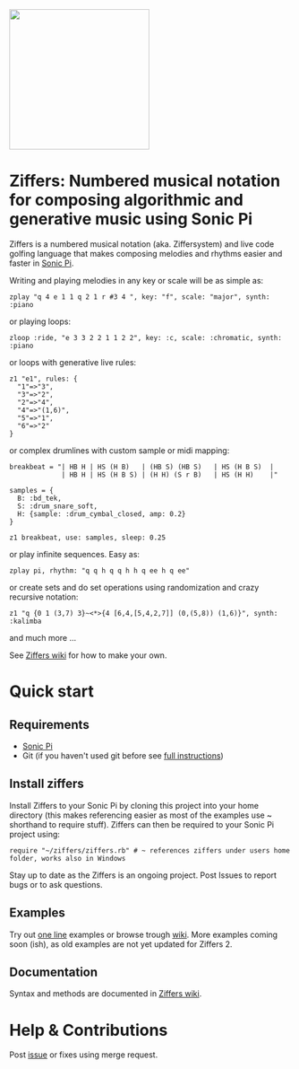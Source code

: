 <img src="https://github.com/amiika/ziffers/raw/ziffers2/ziffers.png" width=250, border=0, padding=0>

# Ziffers: Numbered musical notation for composing algorithmic and generative music using Sonic Pi
Ziffers is a numbered musical notation (aka. Ziffersystem) and live code golfing language that makes composing melodies and rhythms easier and faster in [Sonic Pi](https://sonic-pi.net/).

Writing and playing melodies in any key or scale will be as simple as:
```
zplay "q 4 e 1 1 q 2 1 r #3 4 ", key: "f", scale: "major", synth: :piano
```
or playing loops:
```
zloop :ride, "e 3 3 2 2 1 1 2 2", key: :c, scale: :chromatic, synth: :piano
```
or loops with generative live rules:
```
z1 "e1", rules: {
  "1"=>"3",
  "3"=>"2",
  "2"=>"4",
  "4"=>"(1,6)",
  "5"=>"1",
  "6"=>"2"
}
```
or complex drumlines with custom sample or midi mapping:
```
breakbeat = "| HB H | HS (H B)   | (HB S) (HB S)   | HS (H B S)  |
             | HB H | HS (H B S) | (H H) (S r B)   | HS (H H)    |"

samples = {
  B: :bd_tek,
  S: :drum_snare_soft,
  H: {sample: :drum_cymbal_closed, amp: 0.2}
}

z1 breakbeat, use: samples, sleep: 0.25
```
or play infinite sequences. Easy as:
```
zplay pi, rhythm: "q q h q q h h q ee h q ee"
```
or create sets and do set operations using randomization and crazy recursive notation:
```
z1 "q {0 1 (3,7) 3}~<*>{4 [6,4,[5,4,2,7]] (0,(5,8)) (1,6)}", synth: :kalimba
```
and much more ...

See [Ziffers wiki](https://github.com/amiika/ziffers/wiki) for how to make your own.

# Quick start

## Requirements

- [Sonic Pi](https://sonic-pi.net/)
- Git (if you haven't used git before see [full instructions](https://github.com/amiika/ziffers/wiki/Install))


## Install ziffers

Install Ziffers to your Sonic Pi by cloning this project into your home directory (this makes referencing easier as most of the examples use ~ shorthand to require stuff). Ziffers can then be required to your Sonic Pi project using:

```
require "~/ziffers/ziffers.rb" # ~ references ziffers under users home folder, works also in Windows
```

Stay up to date as the Ziffers is an ongoing project. Post Issues to report bugs or to ask questions.

## Examples

Try out [one line](https://github.com/amiika/ziffers/blob/master/test/play_tests.rb) examples or browse trough [wiki](https://github.com/amiika/ziffers/wiki). More examples coming soon (ish), as old examples are not yet updated for Ziffers 2.

## Documentation

Syntax and methods are documented in [Ziffers wiki](https://github.com/amiika/ziffers/wiki).

# Help & Contributions

Post [issue](https://github.com/amiika/ziffers/issues) or fixes using merge request.
